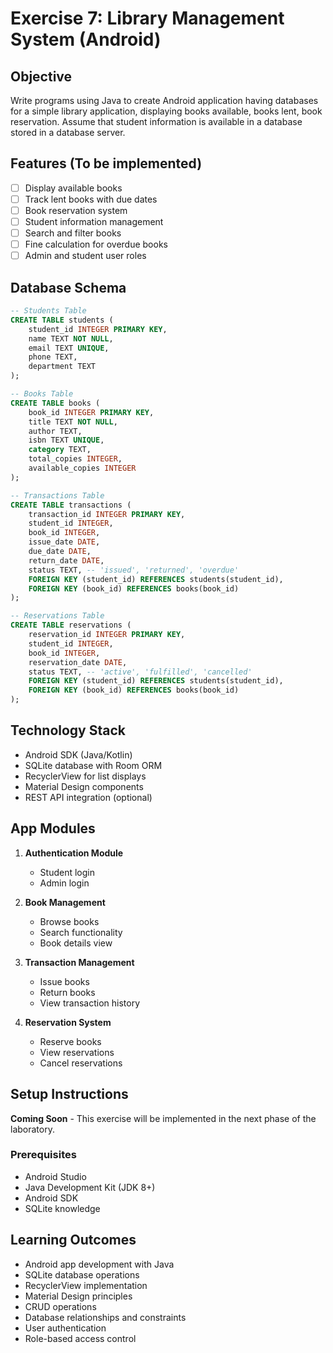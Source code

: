 # Exercise 7: Library Management System (Android)

## Objective
Write programs using Java to create Android application having databases for a simple library application, displaying books available, books lent, book reservation. Assume that student information is available in a database stored in a database server.

## Features (To be implemented)
- [ ] Display available books
- [ ] Track lent books with due dates
- [ ] Book reservation system
- [ ] Student information management
- [ ] Search and filter books
- [ ] Fine calculation for overdue books
- [ ] Admin and student user roles

## Database Schema
```sql
-- Students Table
CREATE TABLE students (
    student_id INTEGER PRIMARY KEY,
    name TEXT NOT NULL,
    email TEXT UNIQUE,
    phone TEXT,
    department TEXT
);

-- Books Table
CREATE TABLE books (
    book_id INTEGER PRIMARY KEY,
    title TEXT NOT NULL,
    author TEXT,
    isbn TEXT UNIQUE,
    category TEXT,
    total_copies INTEGER,
    available_copies INTEGER
);

-- Transactions Table
CREATE TABLE transactions (
    transaction_id INTEGER PRIMARY KEY,
    student_id INTEGER,
    book_id INTEGER,
    issue_date DATE,
    due_date DATE,
    return_date DATE,
    status TEXT, -- 'issued', 'returned', 'overdue'
    FOREIGN KEY (student_id) REFERENCES students(student_id),
    FOREIGN KEY (book_id) REFERENCES books(book_id)
);

-- Reservations Table
CREATE TABLE reservations (
    reservation_id INTEGER PRIMARY KEY,
    student_id INTEGER,
    book_id INTEGER,
    reservation_date DATE,
    status TEXT, -- 'active', 'fulfilled', 'cancelled'
    FOREIGN KEY (student_id) REFERENCES students(student_id),
    FOREIGN KEY (book_id) REFERENCES books(book_id)
);
```

## Technology Stack
- Android SDK (Java/Kotlin)
- SQLite database with Room ORM
- RecyclerView for list displays
- Material Design components
- REST API integration (optional)

## App Modules
1. **Authentication Module**
   - Student login
   - Admin login
   
2. **Book Management**
   - Browse books
   - Search functionality
   - Book details view
   
3. **Transaction Management**
   - Issue books
   - Return books
   - View transaction history
   
4. **Reservation System**
   - Reserve books
   - View reservations
   - Cancel reservations

## Setup Instructions
**Coming Soon** - This exercise will be implemented in the next phase of the laboratory.

### Prerequisites
- Android Studio
- Java Development Kit (JDK 8+)
- Android SDK
- SQLite knowledge

## Learning Outcomes
- Android app development with Java
- SQLite database operations
- RecyclerView implementation
- Material Design principles
- CRUD operations
- Database relationships and constraints
- User authentication
- Role-based access control

